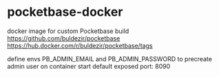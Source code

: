 # pocketbase-docker
docker image for custom Pocketbase build https://github.com/buldezir/pocketbase
https://hub.docker.com/r/buldezir/pocketbase/tags

define envs PB_ADMIN_EMAIL and PB_ADMIN_PASSWORD to precreate admin user on container start
default exposed port: 8090
